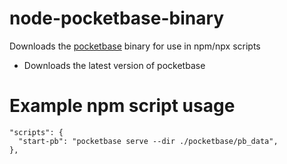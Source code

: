 # node-pocketbase-binary
Downloads the [pocketbase](https://pocketbase.io/) binary for use in npm/npx scripts

- Downloads the latest version of pocketbase

# Example npm script usage
```
"scripts": {
  "start-pb": "pocketbase serve --dir ./pocketbase/pb_data",
},
```